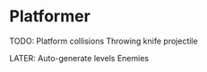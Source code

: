 # Platformer

TODO:
Platform collisions
Throwing knife projectile

LATER:
Auto-generate levels
Enemies
